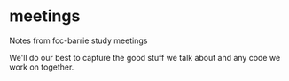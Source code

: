 # meetings
Notes from fcc-barrie study meetings

We'll do our best to capture the good stuff we talk about and any code we work on together.
